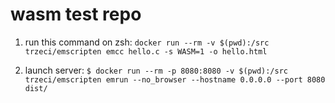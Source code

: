 # wasm test repo

1. run this command on zsh: `docker run --rm -v $(pwd):/src trzeci/emscripten emcc hello.c -s WASM=1 -o hello.html`

2. launch server: `$ docker run --rm -p 8080:8080 -v $(pwd):/src trzeci/emscripten emrun --no_browser --hostname 0.0.0.0 --port 8080 dist/`
